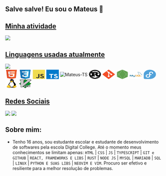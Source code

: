 ## Salve salve! Eu sou o Mateus 👋
<div>
  <a href="https://github.com/mathrews"/>
  <h2>Minha atividade</h2>
  <img height="50%" src="https://github-readme-stats.vercel.app/api?username=mathrews&show_icons=true&theme=dark&count_private=true"/>
</div>

<div>
  <h2>Linguagens usadas atualmente</h2>
  <img height="50%" src="https://github-readme-stats.vercel.app/api/top-langs/?username=mathrews&layout=pie"/>
</div>

<div style="display: inline-block;">
  <img align="center" alt="Mateus-HTML" height="30" width="40" src="https://raw.githubusercontent.com/devicons/devicon/master/icons/html5/html5-original.svg">
  <img align="center" alt="Mateus-CSS" height="30" width="40" src="https://raw.githubusercontent.com/devicons/devicon/master/icons/css3/css3-original.svg">
  <img align="center" alt="Mateus-JS" height="30" width="40" src="https://raw.githubusercontent.com/devicons/devicon/1119b9f84c0290e0f0b38982099a2bd027a48bf1/icons/javascript/javascript-original.svg">
  <img align="center" alt="Mateus-TS" height="30" width="40" src="typescript.svg">
  <img align="center" alt="Mateus-TS" height="30" width="40" src="https://raw.githubusercontent.com/bablubambal/All_logo_and_pictures/1ac69ce5fbc389725f16f989fa53c62d6e1b4883/programming%20languages/python.svg">
  <img align="center" alt="Mateus-TS" height="30" width="40" style="background-color=white" src="https://raw.githubusercontent.com/devicons/devicon/55609aa5bd817ff167afce0d965585c92040787a/icons/rust/rust-plain.svg">
  <img align="center" alt="Mateus-TS" height="30" width="40" src="https://raw.githubusercontent.com/devicons/devicon/55609aa5bd817ff167afce0d965585c92040787a/icons/git/git-plain.svg">
  <img align="center" alt="Mateus-TS" height="30" width="40" src="https://raw.githubusercontent.com/devicons/devicon/55609aa5bd817ff167afce0d965585c92040787a/icons/nodejs/nodejs-plain.svg">
  <img align="center" alt="Mateus-TS" height="30" width="40" src="https://raw.githubusercontent.com/devicons/devicon/55609aa5bd817ff167afce0d965585c92040787a/icons/mysql/mysql-original-wordmark.svg">
  <img align="center" alt="Mateus-TS" height="30" width="40" src="https://raw.githubusercontent.com/devicons/devicon/55609aa5bd817ff167afce0d965585c92040787a/icons/fedora/fedora-plain.svg">
  <img align="center" alt="Mateus-TS" height="30" width="40" src="https://raw.githubusercontent.com/devicons/devicon/55609aa5bd817ff167afce0d965585c92040787a/icons/linux/linux-original.svg">
  <img align="center" alt="Mateus-TS" height="30" width="40" src="https://raw.githubusercontent.com/devicons/devicon/55609aa5bd817ff167afce0d965585c92040787a/icons/vim/vim-original.svg">
</div>

<div>
  <h2>Redes Sociais</h2>
  <a href="https://instagram.com/teteus_eumsm" target="_blank"><img src="https://img.shields.io/badge/-Instagram-%23E4405F?style=for-the-badge&logo=instagram&logoColor=white" target="_blank"></a>
  <a href = "mailto:mateusps4gg@gmail.com"><img src="https://img.shields.io/badge/-Gmail-%23333?style=for-the-badge&logo=gmail&logoColor=white" target="_blank"></a>
</div>

## Sobre mim:

- Tenho 16 anos, sou estudante escolar e estudante de desenvolvimento de softwares pela escola Digital College. Até o momento meus conhecimentos se limitam apenas: `HTML` | `CSS` | `JS` | `TYPESCRIPT` | `GIT e GITHUB` | `REACT, FRAMEWORKS E LIBS` | `RUST` | `NODE JS` | `MYSQL` | `MARIADB` | `SQL` | `LINUX` | `PYTHON E SUAS LIBS` | `NEOVIM E VIM`. Procuro ser efetivo e resiliente para a melhor resolução de problemas.




